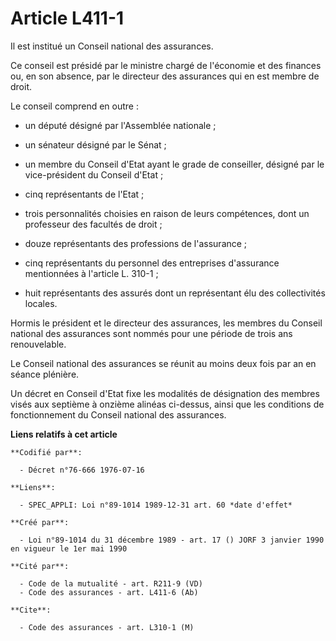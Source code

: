 # Article L411-1

Il est institué un Conseil national des assurances.

Ce conseil est présidé par le ministre chargé de l'économie et des finances ou, en son absence, par le directeur des
assurances qui en est membre de droit.

Le conseil comprend en outre :

- un député désigné par l'Assemblée nationale ;

- un sénateur désigné par le Sénat ;

- un membre du Conseil d'Etat ayant le grade de conseiller, désigné par le vice-président du Conseil d'Etat ;

- cinq représentants de l'Etat ;

- trois personnalités choisies en raison de leurs compétences, dont un professeur des facultés de droit ;

- douze représentants des professions de l'assurance ;

- cinq représentants du personnel des entreprises d'assurance mentionnées à l'article L. 310-1 ;

- huit représentants des assurés dont un représentant élu des collectivités locales.

Hormis le président et le directeur des assurances, les membres du Conseil national des assurances sont nommés pour une
période de trois ans renouvelable.

Le Conseil national des assurances se réunit au moins deux fois par an en séance plénière.

Un décret en Conseil d'Etat fixe les modalités de désignation des membres visés aux septième à onzième alinéas ci-dessus,
ainsi que les conditions de fonctionnement du Conseil national des assurances.

**Liens relatifs à cet article**

	**Codifié par**:

	  - Décret n°76-666 1976-07-16

	**Liens**:

	  - SPEC_APPLI: Loi n°89-1014 1989-12-31 art. 60 *date d'effet*

	**Créé par**:

	  - Loi n°89-1014 du 31 décembre 1989 - art. 17 () JORF 3 janvier 1990 en vigueur le 1er mai 1990

	**Cité par**:

	  - Code de la mutualité - art. R211-9 (VD)
	  - Code des assurances - art. L411-6 (Ab)

	**Cite**:

	  - Code des assurances - art. L310-1 (M)
